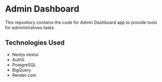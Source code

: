 # Admin Dashboard
This repository contains the code for Admin Dashboard app to provide tools for administratives tasks

## Technologies Used

- Nextjs
    nextui
- Auth0
- PostgreSQL
- BigQuery
- Render.com


